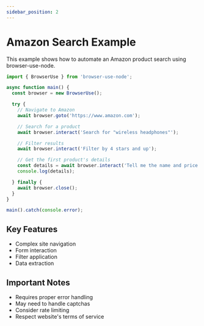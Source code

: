 ```yaml
---
sidebar_position: 2
---
```


# Amazon Search Example

This example shows how to automate an Amazon product search using browser-use-node.

```typescript
import { BrowserUse } from 'browser-use-node';

async function main() {
  const browser = new BrowserUse();

  try {
    // Navigate to Amazon
    await browser.goto('https://www.amazon.com');

    // Search for a product
    await browser.interact('Search for "wireless headphones"');

    // Filter results
    await browser.interact('Filter by 4 stars and up');

    // Get the first product's details
    const details = await browser.interact('Tell me the name and price of the first product');
    console.log(details);

  } finally {
    await browser.close();
  }
}

main().catch(console.error);
```

## Key Features

- Complex site navigation
- Form interaction
- Filter application
- Data extraction

## Important Notes

- Requires proper error handling
- May need to handle captchas
- Consider rate limiting
- Respect website's terms of service